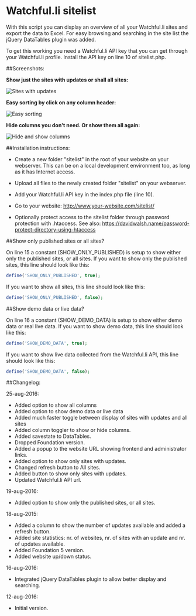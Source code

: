 Watchful.li sitelist
====================

With this script you can display an overview of all your Watchful.li sites and export the data to Excel.
For easy browsing and searching in the site list the jQuery DataTables plugin was added.

To get this working you need a Watchful.li API key that you can get through your Watchful.li profile.
Install the API key on line 10 of sitelist.php.

##Screenshots:

**Show just the sites with updates or shall all sites:**

![Sites with updates](https://github.com/renekreijveld/Watchful.li-sitelist/raw/master/screenshots/show-updates.gif "Sites with updates")

**Easy sorting by click on any column header:**

![Easy sorting](https://github.com/renekreijveld/Watchful.li-sitelist/raw/master/screenshots/sort-columns.gif "Easy sorting")

**Hide columns you don't need. Or show them all again:**

![Hide and show columns](https://github.com/renekreijveld/Watchful.li-sitelist/raw/master/screenshots/hide-show-columns.gif "Hide and show columns")

##Installation instructions:

* Create a new folder "sitelist" in the root of your website on your webserver.  This can be on a local development environment too, as long as it has Internet access.

* Upload all files to the newly created folder "sitelist" on your webserver.

* Add your Watchful.li API key in the index.php file (line 10).

* Go to your website: http://www.your-website.com/sitelist/

* Optionally protect access to the sitelist folder through password protection with .htaccess. See also: https://davidwalsh.name/password-protect-directory-using-htaccess

##Show only published sites or all sites?

On line 15 a constant (SHOW_ONLY_PUBLISHED) is setup to show either only the published sites, or all sites.
If you want to show only the published sites, this line should look like this:

```php
define('SHOW_ONLY_PUBLISHED', true);
```

If you want to show all sites, this line should look like this:

```php
define('SHOW_ONLY_PUBLISHED', false);
```

##Show demo data or live data?

On line 16 a constant (SHOW_DEMO_DATA) is setup to show either demo data or real live data.
If you want to show demo data, this line should look like this:

```php
define('SHOW_DEMO_DATA', true);
```

If you want to show live data collected from the Watchful.li API, this line should look like this:

```php
define('SHOW_DEMO_DATA', false);
```

##Changelog:

25-aug-2016:
* Added option to show all columns
* Added option to show demo data or live data
* Added much faster toggle between display of sites with updates and all sites
* Added column toggler to show or hide columns.
* Added savestate to DataTables.
* Dropped Foundation version.
* Added a popup to the website URL showing frontend and administrator links.
* Added option to show only sites with updates.
* Changed refresh button to All sites.
* Added button to show only sites with updates.
* Updated Watchful.li API url.

19-aug-2016:
* Added option to show only the published sites, or all sites.

18-aug-2015:
* Added a column to show the number of updates available and added a refresh button.
* Added site statistics: nr. of websites, nr. of sites with an update and nr. of updates available.
* Added Foundation 5 version.
* Added website up/down status.

16-aug-2016:
* Integrated jQuery DataTables plugin to allow better display and searching.

12-aug-2016:
* Initial version.
